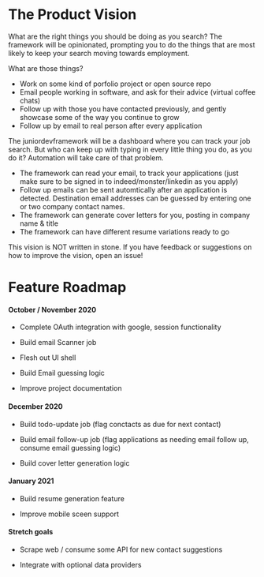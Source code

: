 # The Product Vision

What are the right things you should be doing as you search? The framework will be opinionated, prompting you to do the things that are most likely to keep your search moving towards employment.

What are those things?

- Work on some kind of porfolio project or open source repo
- Email people working in software, and ask for their advice (virtual coffee chats)
- Follow up with those you have contacted previously, and gently showcase some of the way you continue to grow
- Follow up by email to real person after every application

The juniordevframework will be a dashboard where you can track your job search. But who can keep up with typing in every little thing you do, as you do it? Automation will take care of that problem.

- The framework can read your email, to track your applications (just make sure to be signed in to indeed/monster/linkedin as you apply)
- Follow up emails can be sent automtically after an application is detected. Destination email addresses can be guessed by entering one or two company contact names.
- The framework can generate cover letters for you, posting in company name & title
- The framework can have different resume variations ready to go

This vision is NOT written in stone. If you have feedback or suggestions on how to improve the vision, open an issue!

# Feature Roadmap

#### October / November 2020

- Complete OAuth integration with google, session functionality

- Build email Scanner job

- Flesh out UI shell

- Build Email guessing logic

- Improve project documentation

#### December 2020

- Build todo-update job (flag conctacts as due for next contact)

- Build email follow-up job (flag applications as needing email follow up, consume email guessing logic)

- Build cover letter generation logic

#### January 2021

- Build resume generation feature

- Improve mobile sceen support

#### Stretch goals

- Scrape web / consume some API for new contact suggestions

- Integrate with optional data providers
